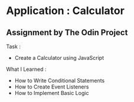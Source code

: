 # Application : Calculator

## Assignment by The Odin Project

Task :
- Create a Calculator using JavaScript

What I Learned :
- How to Write Conditional Statements
- How to Create Event Listeners
- How to Implement Basic Logic
